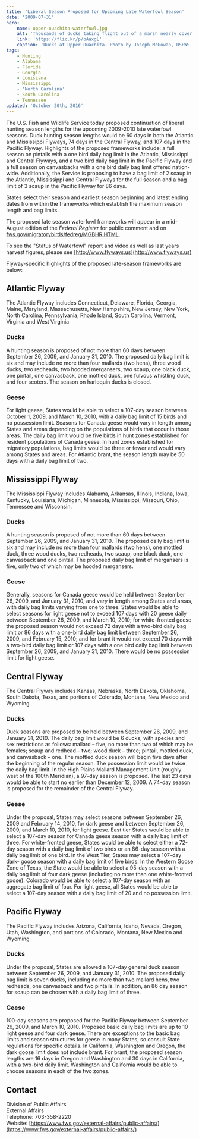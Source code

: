 ```yaml
---
title: 'Liberal Season Proposed for Upcoming Late Waterfowl Season'
date: '2009-07-31'
hero:
    name: upper-ouachita-waterfowl.jpg
    alt: 'Thousands of ducks taking flight out of a marsh nearly cover the sky.'
    link: 'https://flic.kr/p/bAaxgL'
    caption: 'Ducks at Upper Ouachita. Photo by Joseph McGowan, USFWS.'
tags:
    - Hunting
    - Alabama
    - Florida
    - Georgia
    - Louisiana
    - Mississippi
    - 'North Carolina'
    - South Carolina
    - Tennessee
updated: 'October 20th, 2016'
---
```


The U.S. Fish and Wildlife Service today proposed continuation of liberal hunting season lengths for the upcoming 2009-2010 late waterfowl seasons. Duck hunting season lengths would be 60 days in both the Atlantic and Mississippi Flyways, 74 days in the Central Flyway, and 107 days in the Pacific Flyway. Highlights of the proposed frameworks include: a full season on pintails with a one bird daily bag limit in the Atlantic, Mississippi and Central Flyways, and a two bird daily bag limit in the Pacific Flyway and a full season on canvasbacks with a one bird daily bag limit offered nation-wide. Additionally, the Service is proposing to have a bag limit of 2 scaup in the Atlantic, Mississippi and Central Flyways for the full season and a bag limit of 3 scaup in the Pacific Flyway for 86 days.

States select their season and earliest season beginning and latest ending dates from within the frameworks which establish the maximum season length and bag limits.

The proposed late season waterfowl frameworks will appear in a mid-August edition of the _Federal Register_ for public comment and on [fws.gov/migratorybirds/fedreg/MGBHR.HTML](http://www.fws.gov/migratorybirds/fedreg/MGBHR.html).

To see the "Status of Waterfowl" report and video as well as last years harvest figures, please see [http://www.flyways.us](http://www.flyways.us)

Flyway-specific highlights of the proposed late-season frameworks are below:

## Atlantic Flyway

The Atlantic Flyway includes Connecticut, Delaware, Florida, Georgia, Maine, Maryland, Massachusetts, New Hampshire, New Jersey, New York, North Carolina, Pennsylvania, Rhode Island, South Carolina, Vermont, Virginia and West Virginia

### Ducks

A hunting season is proposed of not more than 60 days between September 26, 2009, and January 31, 2010. The proposed daily bag limit is six and may include no more than four mallards (two hens), three wood ducks, two redheads, two hooded mergansers, two scaup, one black duck, one pintail, one canvasback, one mottled duck, one fulvous whistling duck, and four scoters. The season on harlequin ducks is closed.

### Geese

For light geese, States would be able to select a 107-day season between October 1, 2009, and March 10, 2010, with a daily bag limit of 15 birds and no possession limit. Seasons for Canada geese would vary in length among States and areas depending on the populations of birds that occur in those areas. The daily bag limit would be five birds in hunt zones established for resident populations of Canada geese. In hunt zones established for migratory populations, bag limits would be three or fewer and would vary among States and areas. For Atlantic brant, the season length may be 50 days with a daily bag limit of two.

## Mississippi Flyway

The Mississippi Flyway includes Alabama, Arkansas, Illinois, Indiana, Iowa, Kentucky, Louisiana, Michigan, Minnesota, Mississippi, Missouri, Ohio, Tennessee and Wisconsin.

### Ducks

A hunting season is proposed of not more than 60 days between September 26, 2009, and January 31, 2010. The proposed daily bag limit is six and may include no more than four mallards (two hens), one mottled duck, three wood ducks, two redheads, two scaup, one black duck, one canvasback and one pintail. The proposed daily bag limit of mergansers is five, only two of which may be hooded mergansers.

### Geese

Generally, seasons for Canada geese would be held between September 26, 2009, and January 31, 2010, and vary in length among States and areas, with daily bag limits varying from one to three. States would be able to select seasons for light geese not to exceed 107 days with 20 geese daily between September 26, 2009, and March 10, 2010; for white-fronted geese the proposed season would not exceed 72 days with a two-bird daily bag limit or 86 days with a one-bird daily bag limit between September 26, 2009, and February 15, 2010; and for brant it would not exceed 70 days with a two-bird daily bag limit or 107 days with a one bird daily bag limit between September 26, 2009, and January 31, 2010. There would be no possession limit for light geese.

## Central Flyway

The Central Flyway includes Kansas, Nebraska, North Dakota, Oklahoma, South Dakota, Texas, and portions of Colorado, Montana, New Mexico and Wyoming.

### Ducks

Duck seasons are proposed to be held between September 26, 2009, and January 31, 2010. The daily bag limit would be 6 ducks, with species and sex restrictions as follows: mallard – five, no more than two of which may be females; scaup and redhead – two; wood duck – three; pintail, mottled duck, and canvasback – one. The mottled duck season will begin five days after the beginning of the regular season. The possession limit would be twice the daily bag limit. In the High Plains Mallard Management Unit (roughly west of the 100th Meridian), a 97-day season is proposed. The last 23 days would be able to start no earlier than December 12, 2009. A 74-day season is proposed for the remainder of the Central Flyway.

### Geese

Under the proposal, States may select seasons between September 26, 2009 and February 14, 2010, for dark geese and between September 26, 2009, and March 10, 2010, for light geese. East tier States would be able to select a 107-day season for Canada geese season with a daily bag limit of three. For white-fronted geese, States would be able to select either a 72-day season with a daily bag limit of two birds or an 86-day season with a daily bag limit of one bird. In the West Tier, States may select a 107-day dark- goose season with a daily bag limit of five birds. In the Western Goose Zone of Texas, the State would be able to select a 95-day season with a daily bag limit of four dark geese (including no more than one white-fronted goose). Colorado would be able to select a 107-day season with an aggregate bag limit of four. For light geese, all States would be able to select a 107-day season with a daily bag limit of 20 and no possession limit.

## Pacific Flyway

The Pacific Flyway includes Arizona, California, Idaho, Nevada, Oregon, Utah, Washington, and portions of Colorado, Montana, New Mexico and Wyoming

### Ducks

Under the proposal, States are allowed a 107-day general duck season between September 26, 2009, and January 31, 2010. The proposed daily bag limit is seven ducks, including no more than two mallard hens, two redheads, one canvasback and two pintails. In addition, an 86 day season for scaup can be chosen with a daily bag limit of three.

### Geese

100-day seasons are proposed for the Pacific Flyway between September 26, 2009, and March 10, 2010\. Proposed basic daily bag limits are up to 10 light geese and four dark geese. There are exceptions to the basic bag limits and season structures for geese in many States, so consult State regulations for specific details. In California, Washington and Oregon, the dark goose limit does not include brant. For brant, the proposed season lengths are 16 days in Oregon and Washington and 30 days in California, with a two-bird daily limit. Washington and California would be able to choose seasons in each of the two zones.

## Contact

Division of Public Affairs  
External Affairs  
Telephone: 703-358-2220  
Website: [https://www.fws.gov/external-affairs/public-affairs/](https://www.fws.gov/external-affairs/public-affairs/)
